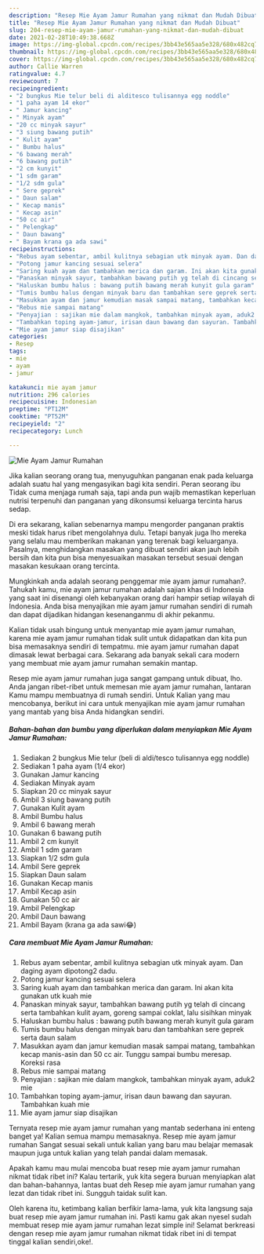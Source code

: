 ```yaml
---
description: "Resep Mie Ayam Jamur Rumahan yang nikmat dan Mudah Dibuat"
title: "Resep Mie Ayam Jamur Rumahan yang nikmat dan Mudah Dibuat"
slug: 204-resep-mie-ayam-jamur-rumahan-yang-nikmat-dan-mudah-dibuat
date: 2021-02-28T10:49:38.668Z
image: https://img-global.cpcdn.com/recipes/3bb43e565aa5e328/680x482cq70/mie-ayam-jamur-rumahan-foto-resep-utama.jpg
thumbnail: https://img-global.cpcdn.com/recipes/3bb43e565aa5e328/680x482cq70/mie-ayam-jamur-rumahan-foto-resep-utama.jpg
cover: https://img-global.cpcdn.com/recipes/3bb43e565aa5e328/680x482cq70/mie-ayam-jamur-rumahan-foto-resep-utama.jpg
author: Callie Warren
ratingvalue: 4.7
reviewcount: 7
recipeingredient:
- "2 bungkus Mie telur beli di alditesco tulisannya egg noddle"
- "1 paha ayam 14 ekor"
- " Jamur kancing"
- " Minyak ayam"
- "20 cc minyak sayur"
- "3 siung bawang putih"
- " Kulit ayam"
- " Bumbu halus"
- "6 bawang merah"
- "6 bawang putih"
- "2 cm kunyit"
- "1 sdm garam"
- "1/2 sdm gula"
- " Sere geprek"
- " Daun salam"
- " Kecap manis"
- " Kecap asin"
- "50 cc air"
- " Pelengkap"
- " Daun bawang"
- " Bayam krana ga ada sawi"
recipeinstructions:
- "Rebus ayam sebentar, ambil kulitnya sebagian utk minyak ayam. Dan daging ayam dipotong2 dadu."
- "Potong jamur kancing sesuai selera"
- "Saring kuah ayam dan tambahkan merica dan garam. Ini akan kita gunakan utk kuah mie"
- "Panaskan minyak sayur, tambahkan bawang putih yg telah di cincang serta tambahkan kulit ayam, goreng sampai coklat, lalu sisihkan minyak"
- "Haluskan bumbu halus : bawang putih bawang merah kunyit gula garam"
- "Tumis bumbu halus dengan minyak baru dan tambahkan sere geprek serta daun salam"
- "Masukkan ayam dan jamur kemudian masak sampai matang, tambahkan kecap manis-asin dan 50 cc air. Tunggu sampai bumbu meresap. Koreksi rasa"
- "Rebus mie sampai matang"
- "Penyajian : sajikan mie dalam mangkok, tambahkan minyak ayam, aduk2 mie"
- "Tambahkan toping ayam-jamur, irisan daun bawang dan sayuran. Tambahkan kuah mie"
- "Mie ayam jamur siap disajikan"
categories:
- Resep
tags:
- mie
- ayam
- jamur

katakunci: mie ayam jamur 
nutrition: 296 calories
recipecuisine: Indonesian
preptime: "PT12M"
cooktime: "PT52M"
recipeyield: "2"
recipecategory: Lunch

---
```



![Mie Ayam Jamur Rumahan](https://img-global.cpcdn.com/recipes/3bb43e565aa5e328/680x482cq70/mie-ayam-jamur-rumahan-foto-resep-utama.jpg)

Jika kalian seorang orang tua, menyuguhkan panganan enak pada keluarga adalah suatu hal yang mengasyikan bagi kita sendiri. Peran seorang ibu Tidak cuma menjaga rumah saja, tapi anda pun wajib memastikan keperluan nutrisi terpenuhi dan panganan yang dikonsumsi keluarga tercinta harus sedap.

Di era  sekarang, kalian sebenarnya mampu mengorder panganan praktis meski tidak harus ribet mengolahnya dulu. Tetapi banyak juga lho mereka yang selalu mau memberikan makanan yang terenak bagi keluarganya. Pasalnya, menghidangkan masakan yang dibuat sendiri akan jauh lebih bersih dan kita pun bisa menyesuaikan masakan tersebut sesuai dengan masakan kesukaan orang tercinta. 



Mungkinkah anda adalah seorang penggemar mie ayam jamur rumahan?. Tahukah kamu, mie ayam jamur rumahan adalah sajian khas di Indonesia yang saat ini disenangi oleh kebanyakan orang dari hampir setiap wilayah di Indonesia. Anda bisa menyajikan mie ayam jamur rumahan sendiri di rumah dan dapat dijadikan hidangan kesenanganmu di akhir pekanmu.

Kalian tidak usah bingung untuk menyantap mie ayam jamur rumahan, karena mie ayam jamur rumahan tidak sulit untuk didapatkan dan kita pun bisa memasaknya sendiri di tempatmu. mie ayam jamur rumahan dapat dimasak lewat berbagai cara. Sekarang ada banyak sekali cara modern yang membuat mie ayam jamur rumahan semakin mantap.

Resep mie ayam jamur rumahan juga sangat gampang untuk dibuat, lho. Anda jangan ribet-ribet untuk memesan mie ayam jamur rumahan, lantaran Kamu mampu membuatnya di rumah sendiri. Untuk Kalian yang mau mencobanya, berikut ini cara untuk menyajikan mie ayam jamur rumahan yang mantab yang bisa Anda hidangkan sendiri.

<!--inarticleads1-->

##### Bahan-bahan dan bumbu yang diperlukan dalam menyiapkan Mie Ayam Jamur Rumahan:

1. Sediakan 2 bungkus Mie telur (beli di aldi/tesco tulisannya egg noddle)
1. Sediakan 1 paha ayam (1/4 ekor)
1. Gunakan  Jamur kancing
1. Sediakan  Minyak ayam
1. Siapkan 20 cc minyak sayur
1. Ambil 3 siung bawang putih
1. Gunakan  Kulit ayam
1. Ambil  Bumbu halus
1. Ambil 6 bawang merah
1. Gunakan 6 bawang putih
1. Ambil 2 cm kunyit
1. Ambil 1 sdm garam
1. Siapkan 1/2 sdm gula
1. Ambil  Sere geprek
1. Siapkan  Daun salam
1. Gunakan  Kecap manis
1. Ambil  Kecap asin
1. Gunakan 50 cc air
1. Ambil  Pelengkap
1. Ambil  Daun bawang
1. Ambil  Bayam (krana ga ada sawi😂)




<!--inarticleads2-->

##### Cara membuat Mie Ayam Jamur Rumahan:

1. Rebus ayam sebentar, ambil kulitnya sebagian utk minyak ayam. Dan daging ayam dipotong2 dadu.
1. Potong jamur kancing sesuai selera
1. Saring kuah ayam dan tambahkan merica dan garam. Ini akan kita gunakan utk kuah mie
1. Panaskan minyak sayur, tambahkan bawang putih yg telah di cincang serta tambahkan kulit ayam, goreng sampai coklat, lalu sisihkan minyak
1. Haluskan bumbu halus : bawang putih bawang merah kunyit gula garam
1. Tumis bumbu halus dengan minyak baru dan tambahkan sere geprek serta daun salam
1. Masukkan ayam dan jamur kemudian masak sampai matang, tambahkan kecap manis-asin dan 50 cc air. Tunggu sampai bumbu meresap. Koreksi rasa
1. Rebus mie sampai matang
1. Penyajian : sajikan mie dalam mangkok, tambahkan minyak ayam, aduk2 mie
1. Tambahkan toping ayam-jamur, irisan daun bawang dan sayuran. Tambahkan kuah mie
1. Mie ayam jamur siap disajikan




Ternyata resep mie ayam jamur rumahan yang mantab sederhana ini enteng banget ya! Kalian semua mampu memasaknya. Resep mie ayam jamur rumahan Sangat sesuai sekali untuk kalian yang baru mau belajar memasak maupun juga untuk kalian yang telah pandai dalam memasak.

Apakah kamu mau mulai mencoba buat resep mie ayam jamur rumahan nikmat tidak ribet ini? Kalau tertarik, yuk kita segera buruan menyiapkan alat dan bahan-bahannya, lantas buat deh Resep mie ayam jamur rumahan yang lezat dan tidak ribet ini. Sungguh taidak sulit kan. 

Oleh karena itu, ketimbang kalian berfikir lama-lama, yuk kita langsung saja buat resep mie ayam jamur rumahan ini. Pasti kamu gak akan nyesel sudah membuat resep mie ayam jamur rumahan lezat simple ini! Selamat berkreasi dengan resep mie ayam jamur rumahan nikmat tidak ribet ini di tempat tinggal kalian sendiri,oke!.


